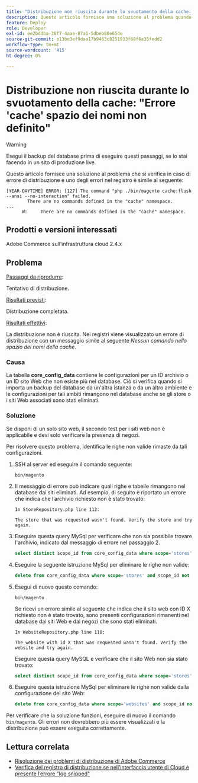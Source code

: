 ```yaml
---
title: "Distribuzione non riuscita durante lo svuotamento della cache: nessun comando definito nell'errore dello spazio dei nomi 'cache'"
description: Questo articolo fornisce una soluzione al problema quando la distribuzione non riesce con il seguente errore **Non sono stati definiti comandi nello spazio dei nomi della cache**.
feature: Deploy
role: Developer
exl-id: ee2bddba-36f7-4aae-87a1-5dbeb80e654e
source-git-commit: e13be3ef9daa17b9463c8251933f68f6a35fedd2
workflow-type: tm+mt
source-wordcount: '415'
ht-degree: 0%

---
```


# Distribuzione non riuscita durante lo svuotamento della cache: &quot;Errore &#39;cache&#39; spazio dei nomi non definito&quot;

>[!WARNING]
>
>Esegui il backup del database prima di eseguire questi passaggi, se lo stai facendo in un sito di produzione live.

Questo articolo fornisce una soluzione al problema che si verifica in caso di errore di distribuzione e uno degli errori nel registro è simile al seguente:

```
[YEAR-DAYTIME] ERROR: [127] The command "php ./bin/magento cache:flush --ansi --no-interaction" failed.
        There are no commands defined in the "cache" namespace.
...
      W:     There are no commands defined in the "cache" namespace.
```

## Prodotti e versioni interessati

Adobe Commerce sull’infrastruttura cloud 2.4.x

## Problema  

<u>Passaggi da riprodurre</u>:

Tentativo di distribuzione. 

<u>Risultati previsti</u>:

Distribuzione completata.

<u>Risultati effettivi</u>:

La distribuzione non è riuscita. Nei registri viene visualizzato un errore di distribuzione con un messaggio simile al seguente *Nessun comando nello spazio dei nomi della cache*.

### Causa

La tabella **core_config_data** contiene le configurazioni per un ID archivio o un ID sito Web che non esiste più nel database. Ciò si verifica quando si importa un backup del database da un&#39;altra istanza o da un altro ambiente e le configurazioni per tali ambiti rimangono nel database anche se gli store o i siti Web associati sono stati eliminati.

### Soluzione

Se disponi di un solo sito web, il secondo test per i siti web non è applicabile e devi solo verificare la presenza di negozi.

Per risolvere questo problema, identifica le righe non valide rimaste da tali configurazioni.

1. SSH al server ed eseguire il comando seguente:

   `bin/magento`

1. Il messaggio di errore può indicare quali righe e tabelle rimangono nel database dai siti eliminati. Ad esempio, di seguito è riportato un errore che indica che l’archivio richiesto non è stato trovato:

   ```...
   In StoreRepository.php line 112:
   
   The store that was requested wasn't found. Verify the store and try again.
   ```

1. Eseguire questa query MySql per verificare che non sia possibile trovare l&#39;archivio, indicato dal messaggio di errore nel passaggio 2. 

   ```sql
   select distinct scope_id from core_config_data where scope='stores' and scope_id not in (select store_id from store);
   ```

1. Eseguire la seguente istruzione MySql per eliminare le righe non valide: 

   ```sql
   delete from core_config_data where scope='stores' and scope_id not in (select store_id from store); 
   ```

1. Esegui di nuovo questo comando:

   `bin/magento`

   Se ricevi un errore simile al seguente che indica che il sito web con ID X richiesto non è stato trovato, sono presenti configurazioni rimanenti        nel database dai siti Web e dai negozi che sono stati eliminati.

   ```
   In WebsiteRepository.php line 110:
   
   The website with id X that was requested wasn't found. Verify the website and try again.
   ```

   Eseguire questa query MySQL e verificare che il sito Web non sia stato trovato:

   ```sql
   select distinct scope_id from core_config_data where scope='stores' and scope_id not in (select store_id from store);
   ```

1. Eseguire questa istruzione MySql per eliminare le righe non valide dalla configurazione del sito Web:

   ```sql
   delete from core_config_data where scope='websites' and scope_id not in (select website_id from store_website);
   ```

Per verificare che la soluzione funzioni, eseguire di nuovo il comando `bin/magento`. Gli errori non dovrebbero più essere visualizzati e la distribuzione può essere eseguita correttamente.

## Lettura correlata

* [Risoluzione dei problemi di distribuzione di Adobe Commerce](/docs/commerce-knowledge-base/kb/troubleshooting/deployment/magento-deployment-troubleshooter.html)
* [Verifica del registro di distribuzione se nell’interfaccia utente di Cloud è presente l’errore &quot;log snipped&quot;](/docs/commerce-knowledge-base/kb/troubleshooting/miscellaneous/checking-deployment-log-if-the-cloud-ui-shows-log-snipped-error.html)
